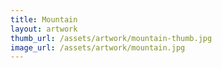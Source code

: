 ```yaml
---
title: Mountain
layout: artwork
thumb_url: /assets/artwork/mountain-thumb.jpg
image_url: /assets/artwork/mountain.jpg
---
```

